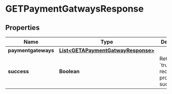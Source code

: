 

# GETPaymentGatwaysResponse


## Properties

| Name | Type | Description | Notes |
|------------ | ------------- | ------------- | -------------|
|**paymentgateways** | [**List&lt;GETAPaymentGatwayResponse&gt;**](GETAPaymentGatwayResponse.md) |  |  [optional] |
|**success** | **Boolean** | Returns &#x60;true&#x60; if the request was processed successfully. |  [optional] |



